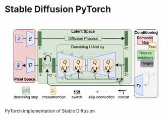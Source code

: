 # Stable Diffusion PyTorch

<p align="center">
  <img src="StableDiffusion.png" alt="StableDiffusion" style="display:block; margin:auto; width:620px;" />
</p>

PyTorch implementation of Stable Diffusion
